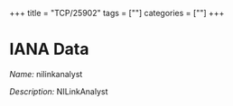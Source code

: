 +++
title = "TCP/25902"
tags = [""]
categories = [""]
+++

# IANA Data

_Name:_ nilinkanalyst

_Description:_ NILinkAnalyst

